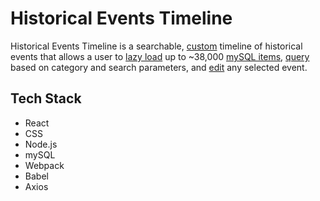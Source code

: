 # Historical Events Timeline

Historical Events Timeline is a searchable, [custom](https://github.com/juliamcneill/historical-events-timeline/blob/master/client/dist/style.css) timeline of historical events that allows a user to [lazy load](https://github.com/juliamcneill/historical-events-timeline/blob/master/client/src/index.jsx) up to ~38,000 [mySQL items](https://github.com/juliamcneill/historical-events-timeline/blob/master/server/index.js), [query](https://github.com/juliamcneill/historical-events-timeline/blob/master/client/src/components/Search.jsx) based on category and search parameters, and [edit](https://github.com/juliamcneill/historical-events-timeline/blob/master/client/src/components/Edit.jsx) any selected event.

## Tech Stack

- React
- CSS
- Node.js
- mySQL
- Webpack
- Babel
- Axios
